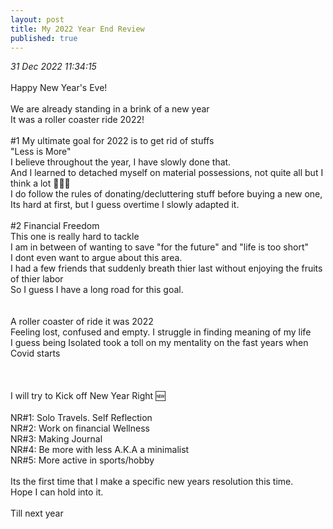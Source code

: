 ```yaml
---
layout: post
title: My 2022 Year End Review
published: true
---
```

_31 Dec 2022 11:34:15_
<br>
<br>
Happy New Year's Eve!
<br>
<br>
We are already standing in a brink of a new year
<br>
It was a roller coaster ride 2022!
<br>
<br>
#1 My ultimate goal for 2022 is to get rid of stuffs
<br>
"Less is More"
<br>
I believe throughout the year, I have slowly done that.
<br>
And I learned to detached myself on material possessions, not quite all but I think a lot 🤷🏻‍♀️
<br>
I do follow the rules of donating/decluttering stuff before buying a new one, 
<br>
Its hard at first, but I guess overtime I slowly adapted it.
<br>
<br>
#2 Financial Freedom
<br>
This one is really hard to tackle
<br>
I am in between of wanting to save "for the future" and "life is too short"
<br>
I dont even want to argue about this area.
<br>
I had a few friends that suddenly breath thier last without enjoying the fruits of thier labor
<br>
So I guess I have a long road for this goal.
<br>
<br>
<br>
A roller coaster of ride it was 2022
<br>
Feeling lost, confused and empty. I struggle in finding meaning of my life
<br>
I guess being Isolated took a toll on my mentality on the fast years when Covid starts
<br>
<br>
<br>
<br>
I will try to Kick off New Year Right 🆕
<br>
<br>
NR#1: Solo Travels. Self Reflection
<br>
NR#2: Work on financial Wellness
<br>
NR#3: Making Journal
<br>
NR#4: Be more with less A.K.A a minimalist
<br>
NR#5: More active in sports/hobby
<br>
<br>
Its the first time that I make a specific new years resolution this time. 
<br>
Hope I can hold into it.
<br>
<br>
Till next year 




       

